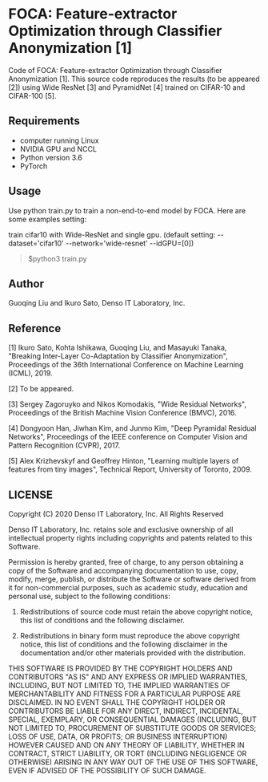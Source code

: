 # FOCA: Feature-extractor Optimization through Classifier Anonymization [1]

Code of FOCA: Feature-extractor Optimization through Classifier Anonymization [1].  This source code reproduces the results (to be appeared [2]) using Wide ResNet [3] and PyramidNet [4] trained on CIFAR-10 and CIFAR-100 [5].

## Requirements

- computer running Linux
- NVIDIA GPU and NCCL
- Python version 3.6
- PyTorch

## Usage

Use python train.py to train a non-end-to-end model by FOCA. Here are some examples setting:

train cifar10 with Wide-ResNet and single gpu.  (default setting: --dataset='cifar10' --network='wide-resnet' --idGPU=[0])
> $python3 train.py 

## Author

Guoqing Liu and Ikuro Sato, Denso IT Laboratory, Inc.

## Reference

[1] Ikuro Sato, Kohta Ishikawa, Guoqing Liu, and Masayuki Tanaka, "Breaking Inter-Layer Co-Adaptation by Classifier Anonymization", Proceedings of the 36th International Conference on Machine Learning (ICML), 2019.

[2] To be appeared.

[3] Sergey Zagoruyko and Nikos Komodakis, "Wide Residual Networks", Proceedings of the British Machine Vision Conference (BMVC), 2016.

[4] Dongyoon Han, Jiwhan Kim, and Junmo Kim, "Deep Pyramidal Residual Networks", Proceedings of the IEEE conference on Computer Vision and Pattern Recognition (CVPR), 2017.

[5] Alex Krizhevskyf and Geoffrey Hinton, "Learning multiple layers of features from tiny images", Technical Report, University of Toronto, 2009.

## LICENSE

Copyright (C) 2020 Denso IT Laboratory, Inc.
All Rights Reserved

Denso IT Laboratory, Inc. retains sole and exclusive ownership of all
intellectual property rights including copyrights and patents related to this
Software.

Permission is hereby granted, free of charge, to any person obtaining a copy
of the Software and accompanying documentation to use, copy, modify, merge,
publish, or distribute the Software or software derived from it for
non-commercial purposes, such as academic study, education and personal use,
subject to the following conditions:

1. Redistributions of source code must retain the above copyright notice,
this list of conditions and the following disclaimer.

2. Redistributions in binary form must reproduce the above copyright notice,
this list of conditions and the following disclaimer in the documentation
and/or other materials provided with the distribution.

THIS SOFTWARE IS PROVIDED BY THE COPYRIGHT HOLDERS AND CONTRIBUTORS "AS IS"
AND ANY EXPRESS OR IMPLIED WARRANTIES, INCLUDING, BUT NOT LIMITED TO, THE
IMPLIED WARRANTIES OF MERCHANTABILITY AND FITNESS FOR A PARTICULAR PURPOSE
ARE DISCLAIMED. IN NO EVENT SHALL THE COPYRIGHT HOLDER OR CONTRIBUTORS BE
LIABLE FOR ANY DIRECT, INDIRECT, INCIDENTAL, SPECIAL, EXEMPLARY, OR
CONSEQUENTIAL DAMAGES (INCLUDING, BUT NOT LIMITED TO, PROCUREMENT OF
SUBSTITUTE GOODS OR SERVICES; LOSS OF USE, DATA, OR PROFITS; OR BUSINESS
INTERRUPTION) HOWEVER CAUSED AND ON ANY THEORY OF LIABILITY, WHETHER IN
CONTRACT, STRICT LIABILITY, OR TORT (INCLUDING NEGLIGENCE OR OTHERWISE)
ARISING IN ANY WAY OUT OF THE USE OF THIS SOFTWARE, EVEN IF ADVISED OF THE
POSSIBILITY OF SUCH DAMAGE.

